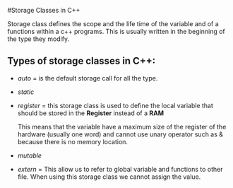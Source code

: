 #Storage Classes in C++

Storage class defines the scope and the life time of the variable and of a functions within a c++ programs. 
This is usually written in the beginning of the type they modify.

## Types of storage classes in C++:

- _auto_ = is the default storage call for all the type.
- _static_ 
- _register_ = this storage class is used to define the local variable that should be stored in the **Register**  instead of a **RAM**
    
    This means that the variable have a maximum size of the register of the hardware (usually one word) and cannot use unary operator such as & because there is no memory location.
- _mutable_
- _extern_ = This allow us to refer to global variable and functions to other file. When using this storage class we cannot assign the value.

